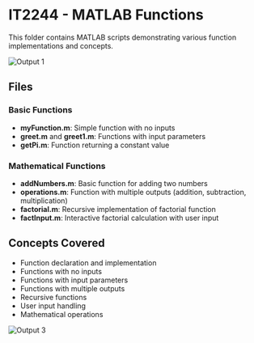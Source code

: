 # IT2244 - MATLAB Functions

This folder contains MATLAB scripts demonstrating various function implementations and concepts.

![Output 1](./1.png)

## Files

### Basic Functions
- **myFunction.m**: Simple function with no inputs
- **greet.m** and **greet1.m**: Functions with input parameters
- **getPi.m**: Function returning a constant value

### Mathematical Functions
- **addNumbers.m**: Basic function for adding two numbers
- **operations.m**: Function with multiple outputs (addition, subtraction, multiplication)
- **factorial.m**: Recursive implementation of factorial function
- **factInput.m**: Interactive factorial calculation with user input

## Concepts Covered

- Function declaration and implementation
- Functions with no inputs
- Functions with input parameters
- Functions with multiple outputs
- Recursive functions
- User input handling
- Mathematical operations

![Output 3](./3.png)